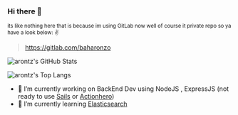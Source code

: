 ### Hi there 👋 

<sub>its like nothing here that is because im using GitLab now well of course it private repo so ya have a look below: ✌
> https://gitlab.com/baharonzo </sub>

![arontz's GitHub Stats](https://github-readme-stats.vercel.app/api?username=arontz&show_icons=true&theme=onedark&count_private=false)

![arontz's Top Langs](https://github-readme-stats.vercel.app/api/top-langs/?username=arontz&layout=compact&theme=dark&langs_count=8&exclude_repo=bookers-BE,ASL-Detection)
- 🔭 I’m currently working on BackEnd Dev using NodeJS , ExpressJS (not ready to use [Sails](https://github.com/balderdashy/sails) or [Actionhero](https://github.com/actionhero/actionhero))
- 🌱 I’m currently learning [Elasticsearch](https://www.elastic.co/)
<!--
**arontz/arontz** is a ✨ _special_ ✨ repository because its `README.md` (this file) appears on your GitHub profile.

Here are some ideas to get you started:

- 🔭 I’m currently working on ...
- 🌱 I’m currently learning ...
- 👯 I’m looking to collaborate on ...
- 🤔 I’m looking for help with ...
- 💬 Ask me about ...
- 📫 How to reach me: ...
- 😄 Pronouns: ...
- ⚡ Fun fact: ...
-->
